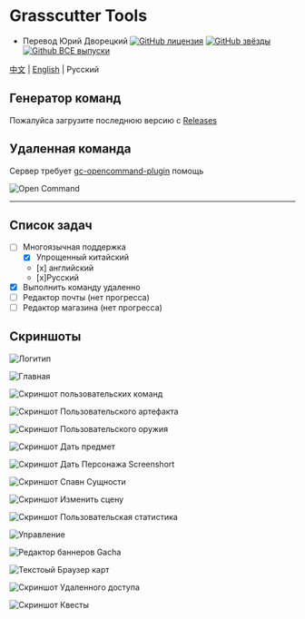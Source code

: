 # Grasscutter Tools
 - Перевод Юрий Дворецкий
[![GitHub лицензия](https://img.shields.io/github/license/jie65535/GrasscutterCommandGenerator)](https://github.com/jie65535/GrasscutterCommandGenerator/blob/main/LICENSE)
[![GitHub звёзды](https://img.shields.io/github/stars/jie65535/GrasscutterCommandGenerator)](https://github.com/jie65535/GrasscutterCommandGenerator/stargazers)
[![Github ВСЕ выпуски](https://img.shields.io/github/downloads/jie65535/GrasscutterCommandGenerator/total.svg)](https://github.com/jie65535/GrasscutterCommandGenerator/releases)

[中文](README.md) | [English](README_en-US.md) | Русский

## Генератор команд

Пожалуйса загрузите последнюю версию с [Releases](https://github.com/jie65535/GrasscutterCommandGenerator/releases)

## Удаленная команда

Сервер требует [gc-opencommand-plugin](https://github.com/jie65535/gc-opencommand-plugin) помощь

![Open Command](Doc/Screenshots/OpenCommand.gif)

---

## Список задач
  - [ ] Многоязычная поддержка
     - [x] Упрощенный китайский
     - [х] английский
     - [х]Русский
   - [x] Выполнить команду удаленно
   - [ ] Редактор почты (нет прогресса)
   - [ ] Редактор магазина (нет прогресса)

## Скриншоты

![Логитип](Doc/Screenshots/GrasscutterLogo.png)

![Главная](Doc/Screenshots-ru/0-Home.png)

![Скриншот пользовательских команд](Doc/Screenshots-ru/1-CustomCommands.png)

![Скриншот Пользовательского артефакта](Doc/Screenshots-ru/2-CustomArtifact.png)

![Скриншот Пользовательского оружия](Doc/Screenshots-ru/3-CustomWeapon.png)

![Скриншот Дать предмет](Doc/Screenshots-ru/4-GiveItem.png)

![Скриншот Дать Персонажа Screenshort](Doc/Screenshots-ru/5-GiveAvatar.png)

![Скриншот Спавн Сущности](Doc/Screenshots-ru/6-SpawnEntity.png)

![Скриншот Изменить сцену](Doc/Screenshots-ru/7-ChangeScene.png)

![Скриншот Пользовательская статистика](Doc/Screenshots-ru/8-CustomStats.png)

![Управление](Doc/Screenshots-ru/9-Manage.png)

![Редактор баннеров Gacha](Doc/Screenshots-ru/10-GachaBannerEditor.png)

![Текстоый Браузер карт](Doc/Screenshots-ru/11-TextMapBrowser.png)

![Скриншот Удаленного доступа](Doc/Screenshots-ru/12-Remote.png)

![Скриншот Квесты](Doc/Screenshots-ru/13-Quest.png)
